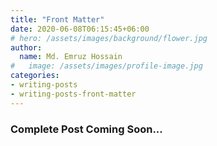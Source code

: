 ```yaml
---
title: "Front Matter"
date: 2020-06-08T06:15:45+06:00
# hero: /assets/images/background/flower.jpg
author:
  name: Md. Emruz Hossain
#   image: /assets/images/profile-image.jpg
categories:
- writing-posts
- writing-posts-front-matter
---
```


### Complete Post Coming Soon...
